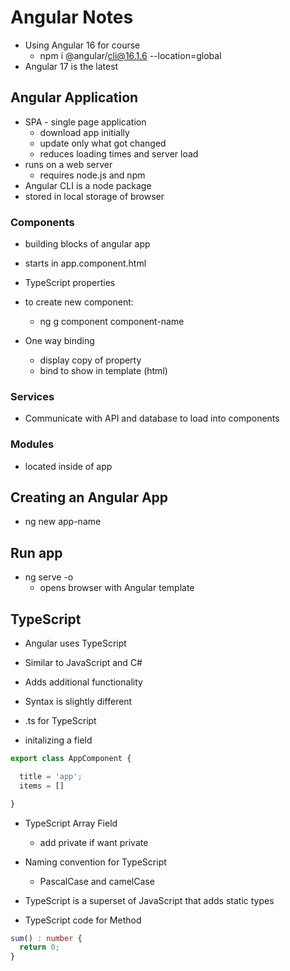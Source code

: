 # Angular Notes
- Using Angular 16 for course
  - npm i @angular/cli@16.1.6 --location=global
- Angular 17 is the latest


## Angular Application
- SPA - single page application
  - download app initially
  - update only what got changed
  - reduces loading times and server load
- runs on a web server 
  - requires node.js and npm
- Angular CLI is a node package
- stored in local storage of browser 

### Components
- building blocks of angular app
- starts in app.component.html
- TypeScript properties

- to create new component:
  - ng g component component-name

- One way binding
  - display copy of property
  - bind to show in template (html)

### Services
- Communicate with API and database to load into components

### Modules
- located inside of app

## Creating an Angular App
- ng new app-name

## Run app
- ng serve -o
  - opens browser with Angular template

## TypeScript
- Angular uses TypeScript
- Similar to JavaScript and C#
- Adds additional functionality
- Syntax is slightly different
- .ts for TypeScript

- initalizing a field

```ts
export class AppComponent {

  title = 'app';
  items = []

}
```
- TypeScript Array Field
  - add private if want private

- Naming convention for TypeScript
  - PascalCase and camelCase

- TypeScript is a superset of JavaScript that adds static types

- TypeScript code for Method

```ts
sum() : number {
  return 0;
}
```